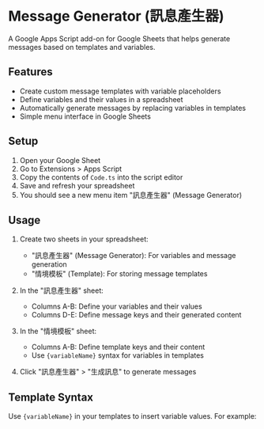 # Message Generator (訊息產生器)

A Google Apps Script add-on for Google Sheets that helps generate messages based on templates and variables.

## Features

- Create custom message templates with variable placeholders
- Define variables and their values in a spreadsheet
- Automatically generate messages by replacing variables in templates
- Simple menu interface in Google Sheets

## Setup

1. Open your Google Sheet
2. Go to Extensions > Apps Script
3. Copy the contents of `Code.ts` into the script editor
4. Save and refresh your spreadsheet
5. You should see a new menu item "訊息產生器" (Message Generator)

## Usage

1. Create two sheets in your spreadsheet:
   - "訊息產生器" (Message Generator): For variables and message generation
   - "情境模板" (Template): For storing message templates

2. In the "訊息產生器" sheet:
   - Columns A-B: Define your variables and their values
   - Columns D-E: Define message keys and their generated content

3. In the "情境模板" sheet:
   - Columns A-B: Define template keys and their content
   - Use `{variableName}` syntax for variables in templates

4. Click "訊息產生器" > "生成訊息" to generate messages

## Template Syntax

Use `{variableName}` in your templates to insert variable values. For example:
